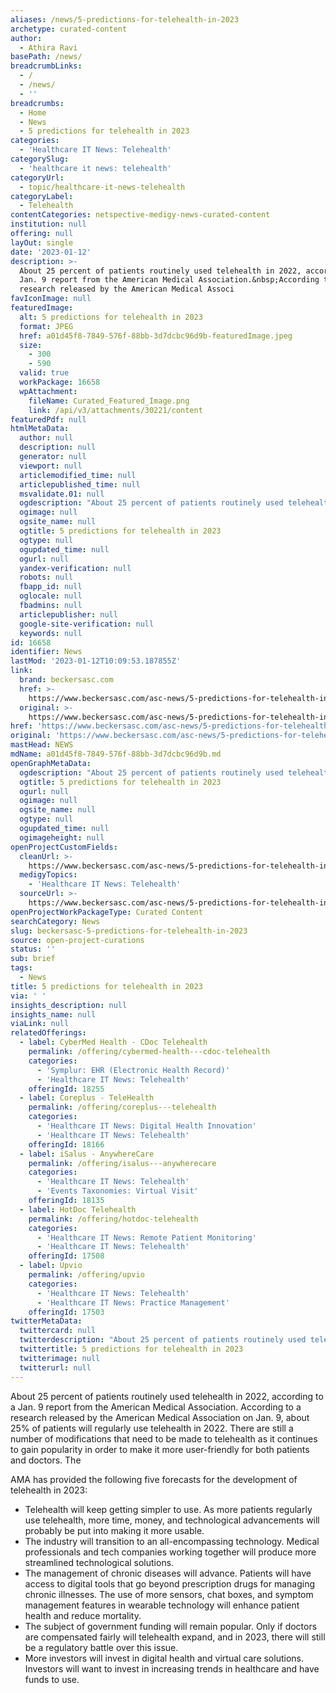 ```yaml
---
aliases: /news/5-predictions-for-telehealth-in-2023
archetype: curated-content
author:
  - Athira Ravi
basePath: /news/
breadcrumbLinks:
  - /
  - /news/
  - ''
breadcrumbs:
  - Home
  - News
  - 5 predictions for telehealth in 2023
categories:
  - 'Healthcare IT News: Telehealth'
categorySlug:
  - 'healthcare it news: telehealth'
categoryUrl:
  - topic/healthcare-it-news-telehealth
categoryLabel:
  - Telehealth
contentCategories: netspective-medigy-news-curated-content
institution: null
offering: null
layOut: single
date: '2023-01-12'
description: >-
  About 25 percent of patients routinely used telehealth in 2022, according to a
  Jan. 9 report from the American Medical Association.&nbsp;According to a
  research released by the American Medical Associ
favIconImage: null
featuredImage:
  alt: 5 predictions for telehealth in 2023
  format: JPEG
  href: a01d45f8-7849-576f-88bb-3d7dcbc96d9b-featuredImage.jpeg
  size:
    - 300
    - 590
  valid: true
  workPackage: 16658
  wpAttachment:
    fileName: Curated_Featured_Image.png
    link: /api/v3/attachments/30221/content
featuredPdf: null
htmlMetaData:
  author: null
  description: null
  generator: null
  viewport: null
  articlemodified_time: null
  articlepublished_time: null
  msvalidate.01: null
  ogdescription: "About 25 percent of patients routinely used telehealth in 2022, according to a Jan. 9 report from the American Medical Association.\_"
  ogimage: null
  ogsite_name: null
  ogtitle: 5 predictions for telehealth in 2023
  ogtype: null
  ogupdated_time: null
  ogurl: null
  yandex-verification: null
  robots: null
  fbapp_id: null
  oglocale: null
  fbadmins: null
  articlepublisher: null
  google-site-verification: null
  keywords: null
id: 16658
identifier: News
lastMod: '2023-01-12T10:09:53.187855Z'
link:
  brand: beckersasc.com
  href: >-
    https://www.beckersasc.com/asc-news/5-predictions-for-telehealth-in-2023.html
  original: >-
    https://www.beckersasc.com/asc-news/5-predictions-for-telehealth-in-2023.html
href: 'https://www.beckersasc.com/asc-news/5-predictions-for-telehealth-in-2023.html'
original: 'https://www.beckersasc.com/asc-news/5-predictions-for-telehealth-in-2023.html'
mastHead: NEWS
mdName: a01d45f8-7849-576f-88bb-3d7dcbc96d9b.md
openGraphMetaData:
  ogdescription: "About 25 percent of patients routinely used telehealth in 2022, according to a Jan. 9 report from the American Medical Association.\_"
  ogtitle: 5 predictions for telehealth in 2023
  ogurl: null
  ogimage: null
  ogsite_name: null
  ogtype: null
  ogupdated_time: null
  ogimageheight: null
openProjectCustomFields:
  cleanUrl: >-
    https://www.beckersasc.com/asc-news/5-predictions-for-telehealth-in-2023.html
  medigyTopics:
    - 'Healthcare IT News: Telehealth'
  sourceUrl: >-
    https://www.beckersasc.com/asc-news/5-predictions-for-telehealth-in-2023.html
openProjectWorkPackageType: Curated Content
searchCategory: News
slug: beckersasc-5-predictions-for-telehealth-in-2023
source: open-project-curations
status: ''
sub: brief
tags:
  - News
title: 5 predictions for telehealth in 2023
via: ' '
insights_description: null
insights_name: null
viaLink: null
relatedOfferings:
  - label: CyberMed Health - CDoc Telehealth
    permalink: /offering/cybermed-health---cdoc-telehealth
    categories:
      - 'Symplur: EHR (Electronic Health Record)'
      - 'Healthcare IT News: Telehealth'
    offeringId: 18255
  - label: Coreplus - TeleHealth
    permalink: /offering/coreplus---telehealth
    categories:
      - 'Healthcare IT News: Digital Health Innovation'
      - 'Healthcare IT News: Telehealth'
    offeringId: 18166
  - label: iSalus - AnywhereCare
    permalink: /offering/isalus---anywherecare
    categories:
      - 'Healthcare IT News: Telehealth'
      - 'Events Taxonomies: Virtual Visit'
    offeringId: 18135
  - label: HotDoc Telehealth
    permalink: /offering/hotdoc-telehealth
    categories:
      - 'Healthcare IT News: Remote Patient Monitoring'
      - 'Healthcare IT News: Telehealth'
    offeringId: 17508
  - label: Upvio
    permalink: /offering/upvio
    categories:
      - 'Healthcare IT News: Telehealth'
      - 'Healthcare IT News: Practice Management'
    offeringId: 17503
twitterMetaData:
  twittercard: null
  twitterdescription: "About 25 percent of patients routinely used telehealth in 2022, according to a Jan. 9 report from the American Medical Association.\_"
  twittertitle: 5 predictions for telehealth in 2023
  twitterimage: null
  twitterurl: null
---
```

<p>About 25 percent of patients routinely used telehealth in 2022, according to a Jan. 9 report from the American Medical Association.&nbsp;According to a research released by the American Medical Association on Jan. 9, about 25% of patients will regularly use telehealth in 2022. There are still a number of modifications that need to be made to telehealth as it continues to gain popularity in order to make it more user-friendly for both patients and doctors. The&nbsp;</p><p>AMA has provided the following five forecasts for the development of telehealth in 2023:</p><ul><li>Telehealth will keep getting simpler to use. As more patients regularly use telehealth, more time, money, and technological advancements will probably be put into making it more usable.</li><li>The industry will transition to an all-encompassing technology. Medical professionals and tech companies working together will produce more streamlined technological solutions.</li><li>The management of chronic diseases will advance. Patients will have access to digital tools that go beyond prescription drugs for managing chronic illnesses. The use of more sensors, chat boxes, and symptom management features in wearable technology will enhance patient health and reduce mortality.</li><li>The subject of government funding will remain popular. Only if doctors are compensated fairly will telehealth expand, and in 2023, there will still be a regulatory battle over this issue.</li><li>More investors will invest in digital health and virtual care solutions. Investors will want to invest in increasing trends in healthcare and have funds to use.</li></ul>